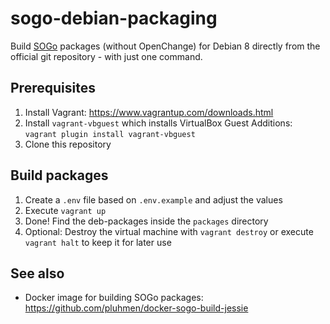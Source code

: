 # sogo-debian-packaging

Build [SOGo](https://sogo.nu/) packages (without OpenChange) for Debian 8 directly from the official git repository - with just one command.

## Prerequisites
1. Install Vagrant: https://www.vagrantup.com/downloads.html
1. Install `vagrant-vbguest` which installs VirtualBox Guest Additions: `vagrant plugin install vagrant-vbguest`
1. Clone this repository

## Build packages
1. Create a `.env` file based on `.env.example` and adjust the values
1. Execute `vagrant up`
1. Done! Find the deb-packages inside the `packages` directory
1. Optional: Destroy the virtual machine with `vagrant destroy` or execute `vagrant halt` to keep it for later use

## See also
+ Docker image for building SOGo packages: https://github.com/pluhmen/docker-sogo-build-jessie
